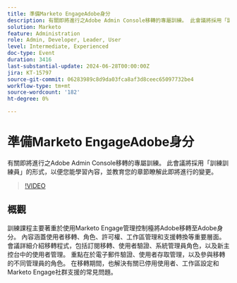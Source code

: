 ```yaml
---
title: 準備Marketo EngageAdobe身分
description: 有關即將進行之Adobe Admin Console移轉的專屬訓練。 此會議將採用「訓練訓練員」的形式，以便您能學習內容，並教育您的章節瞭解此即將進行的變更。
solution: Marketo
feature: Administration
role: Admin, Developer, Leader, User
level: Intermediate, Experienced
doc-type: Event
duration: 3416
last-substantial-update: 2024-06-28T00:00:00Z
jira: KT-15797
source-git-commit: 06283989c8d9da03fca8af3d8ceec65097732be4
workflow-type: tm+mt
source-wordcount: '182'
ht-degree: 0%

---
```



# 準備Marketo EngageAdobe身分

有關即將進行之Adobe Admin Console移轉的專屬訓練。 此會議將採用「訓練訓練員」的形式，以便您能學習內容，並教育您的章節瞭解此即將進行的變更。

>[!VIDEO](https://video.tv.adobe.com/v/3430920/?learn=on)

## 概觀

訓練課程主要著重於使用Marketo Engage管理控制檯將Adobe移轉至Adobe身分。 內容涵蓋使用者移轉、角色、許可權、工作區管理和支援轉換等重要層面。 會議詳細介紹移轉程式，包括訂閱移轉、使用者驗證、系統管理員角色，以及新主控台中的使用者管理。 重點在於電子郵件驗證、使用者存取管理，以及參與移轉的不同管理員的角色。 在移轉期間，也解決有關已停用使用者、工作區設定和Marketo Engage社群支援的常見問題。
